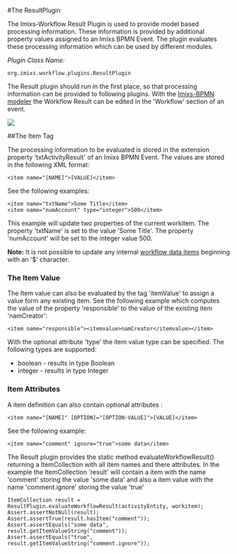 #The ResultPlugin

The Imixs-Workflow Result Plugin is used to provide model based processing information. These information is provided by additional property values assigned to an Imixs BPMN Event. The plugin evaluates these processing information which can be used by different modules. 

_Plugin Class Name:_

    org.imixs.workflow.plugins.ResultPlugin

The Result plugin should run in the first place, so that processing information can be provided to following plugins.
With the [Imixs-BPMN modeler](../../modelling/activities.html) the Workflow Result can be edited in the 'Workflow' section of an event. 


<img src="../../images/modelling/bpmn_screen_20.png"/>


##The Item Tag

The processing information to be evaluated is stored in the extension property 'txtActivityResult' of an Imixs BPMN Event. The values are stored in the following XML format: 
 
    <item name="[NAME]">[VALUE]</item> 

See the following examples:
 
	<item name="txtName">Some Title</item> 
	<item name="numAccount" type="integer">500</item> 

This example will update two properties of the current workitem. The property 'txtName' is set to the value 'Some Title'. The property 'numAccount' will be set to the integer value 500. 
 
<strong>Note:</strong> It is not possible to update any internal [workflow data items](../../quickstart/workitem.html) beginning with an  '$' character. 

### The Item Value 

The Item value can also be evaluated by the tag 'itemValue' to assign a value form any existing item. See the following example which computes the value of the property 'responsible' to the value of the existing item 'namCreator':
 
    <item name="responsible"><itemvalue>namCreator</itemvalue></item> 

With the optional attribute 'type' the item value type can be specified. The following types are supported:

* boolean - results in type Boolean
* integer - results in type Integer


### Item Attributes
A item definition can also contain optional attributes : 

    <item name="[NAME]" [OPTION]="[OPTION-VALUE]">[VALUE]</item> 

See the following example:
 
	<item name="comment" ignore="true">some data</item> 

The Result plugin provides the static method evaluateWorkflowResult() returning a ItemCollection with all item names and there attributes. In the example the ItemCollection 'result' will contain a item with the name 'comment' storing the value 'some data' and also a item value with the name 'comment.ignore' storing the value 'true'	
	
	
	ItemCollection result = ResultPlugin.evaluateWorkflowResult(activityEntity, workitem);
	Assert.assertNotNull(result);
	Assert.assertTrue(result.hasItem("comment"));
	Assert.assertEquals("some data", result.getItemValueString("comment"));
	Assert.assertEquals("true", result.getItemValueString("comment.ignore"));

